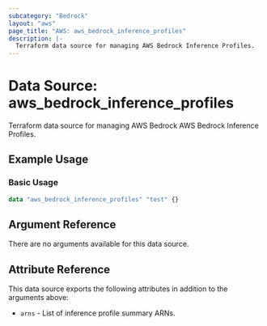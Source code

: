 ```yaml
---
subcategory: "Bedrock"
layout: "aws"
page_title: "AWS: aws_bedrock_inference_profiles"
description: |-
  Terraform data source for managing AWS Bedrock Inference Profiles.
---
```


# Data Source: aws_bedrock_inference_profiles

Terraform data source for managing AWS Bedrock AWS Bedrock Inference Profiles.

## Example Usage

### Basic Usage

```terraform
data "aws_bedrock_inference_profiles" "test" {}
```

## Argument Reference

There are no arguments available for this data source.

## Attribute Reference

This data source exports the following attributes in addition to the arguments above:

- `arns` - List of inference profile summary ARNs.
